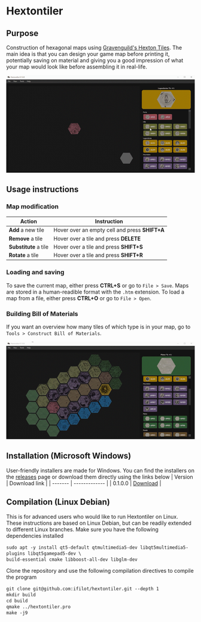 # Hextontiler

## Purpose
Construction of hexagonal maps using [Gravenguild's Hexton Tiles](https://www.gravenguild.com/). The main idea is that you can design your game map before printing it, potentially saving on material and giving you a good impression of what your map would look like before assembling it in real-life.

![](https://raw.githubusercontent.com/ifilot/hextontiler/master/gifs/sample_tile_insertion.gif)

## Usage instructions

### Map modification

| Action                | Instruction                                    |
| --------------------- |------------------------------------------------|
| **Add** a new tile    | Hover over an empty cell and press **SHIFT+A** |
| **Remove** a tile     | Hover over a tile and press **DELETE**         |
| **Substitute** a tile | Hover over a tile and press **SHIFT+S**        |
| **Rotate** a tile     | Hover over a tile and press **SHIFT+R**        |

### Loading and saving
To save the current map, either press **CTRL+S** or go to `File > Save`. Maps are stored in a human-readible format with the `.htm` extension. To load a map from a file, either press **CTRL+O** or go to `File > Open`.

### Building Bill of Materials
If you want an overview how many tiles of which type is in your map, go to `Tools > Construct Bill of Materials`.

![](https://raw.githubusercontent.com/ifilot/hextontiler/master/gifs/sample_bill_of_materials.gif)

## Installation (Microsoft Windows)
User-friendly installers are made for Windows. You can find the installers on the [releases](https://github.com/ifilot/hextontiler/releases) page or download them directly using the links below
| Version | Download link |
| ------- | ------------- |
| 0.1.0.0 | [Download](https://github.com/ifilot/hextontiler/releases/download/0.1.0.0.alpha/hextontiler_0.1.0.0_installer_win64.exe) |

## Compilation (Linux Debian)
This is for advanced users who would like to run Hextontiler on Linux. These instructions are based on Linux Debian, but can be readily extended to different Linux branches. Make sure you have the following dependencies installed
```
sudo apt -y install qt5-default qtmultimedia5-dev libqt5multimedia5-plugins libqt5gamepad5-dev \
build-essential cmake libboost-all-dev libglm-dev
```

Clone the repository and use the following compilation directives to compile the program
```
git clone git@github.com:ifilot/hextontiler.git --depth 1
mkdir build
cd build
qmake ../hextontiler.pro
make -j9
```
